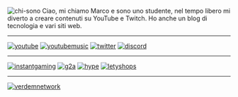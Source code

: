 ![chi-sono](https://iili.io/fJ0B7n.png)
Ciao, mi chiamo Marco e sono uno studente, nel tempo libero mi diverto a creare contenuti su YouTube e Twitch. Ho anche un blog di tecnologia e vari siti web.
* * *
[![youtube](https://iili.io/fJ03qN.png)](https://www.youtube.com/channel/UC4TQtT4G3wR1mbkGAaqI_5Q)
[![youtubemusic](https://iili.io/fJ0Ces.png)](https://www.youtube.com/channel/UCof_1DTBP9WKPODR1ncYmFQ)
[![twitter](https://iili.io/fJ0JXR.png)](https://twitter.com/verdem_)
[![discord](https://iili.io/fJ0xIf.png)](https://discord.gg/MQPfYh4)
* * *
[![instantgaming](https://iili.io/fJ0Kgt.png)](https://www.instant-gaming.com/it/?igr=Verdem)
[![g2a](https://iili.io/fJ0dsp.png)](https://www.g2a.com/n/verdem)
[![hype](https://iili.io/fJ0nmG.png)](https://www.hype.it/invite/4650636d33697173453035513967764738506d6a44673d3d)
[![letyshops](https://iili.io/fJ0qdX.png)](https://letyshops.com/it/winwin?ww=16221723)
* * *
[![verdemnetwork](https://iili.io/fJ0F1I.png)](https://www.verdemnetwork.com/)
